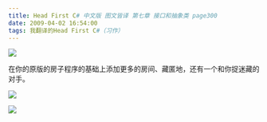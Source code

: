 ```yaml
---
title: Head First C# 中文版 图文皆译 第七章 接口和抽象类 page300
date: 2009-04-02 16:54:00
tags: 我翻译的Head First C#（习作）
---
```

![](https://p-blog.csdn.net/images/p_blog_csdn_net/cuipengfei1/EntryImages/20090402/2009-04-02_16-42-00.jpg)

在你的原版的房子程序的基础上添加更多的房间、藏匿地，还有一个和你捉迷藏的对手。

![](https://p-blog.csdn.net/images/p_blog_csdn_net/cuipengfei1/EntryImages/20090402/2009-04-02_16-44-29.jpg)

![](https://p-blog.csdn.net/images/p_blog_csdn_net/cuipengfei1/EntryImages/20090402/2009-04-02_16-48-49.jpg)




